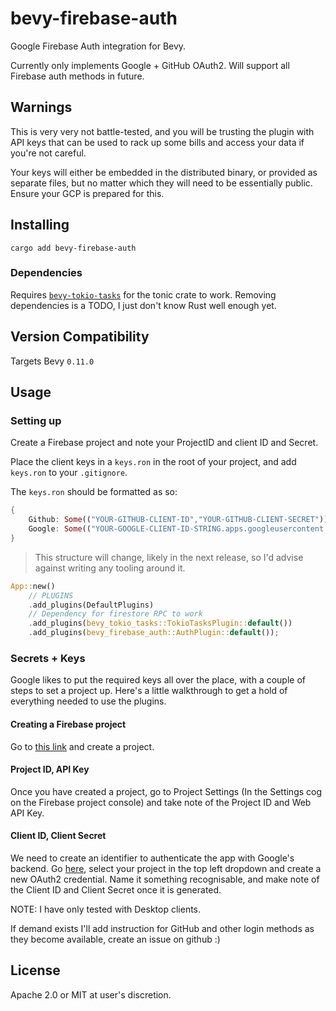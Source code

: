 # bevy-firebase-auth

Google Firebase Auth integration for Bevy.

Currently only implements Google + GitHub OAuth2. Will support all Firebase auth methods in future.

## Warnings

This is very very not battle-tested, and you will be trusting the plugin with API keys that can be used to rack up some bills and access your data if you're not careful. 

Your keys will either be embedded in the distributed binary, or provided as separate files, but no matter which they will need to be essentially public. Ensure your GCP is prepared for this.

## Installing

`cargo add bevy-firebase-auth`

### Dependencies

Requires [`bevy-tokio-tasks`](https://crates.io/crates/bevy-tokio-tasks/0.11.0) for the tonic crate to work. Removing dependencies is a TODO, I just don't know Rust well enough yet.

## Version Compatibility

Targets Bevy `0.11.0`

## Usage

### Setting up

Create a Firebase project and note your ProjectID and client ID and Secret.

Place the client keys in a `keys.ron` in the root of your project, and add `keys.ron` to your `.gitignore`.

The `keys.ron` should be formatted as so:
```rs
{
    Github: Some(("YOUR-GITHUB-CLIENT-ID","YOUR-GITHUB-CLIENT-SECRET")),
    Google: Some(("YOUR-GOOGLE-CLIENT-ID-STRING.apps.googleusercontent.com","YOUR-GOOGLE-CLIENT-SECRET"))
}
```
> This structure will change, likely in the next release, so I'd advise against writing any tooling around it.


```rs
App::new()
    // PLUGINS
    .add_plugins(DefaultPlugins)
    // Dependency for firestore RPC to work
    .add_plugins(bevy_tokio_tasks::TokioTasksPlugin::default())
    .add_plugins(bevy_firebase_auth::AuthPlugin::default());
```

### Secrets + Keys

Google likes to put the required keys all over the place, with a couple of steps to set a project up. Here's a little walkthrough to get a hold of everything needed to use the plugins.

#### Creating a Firebase project

Go to [this link](https://console.firebase.google.com/) and create a project.

#### Project ID, API Key

Once you have created a project, go to Project Settings (In the Settings cog on the Firebase project console) and take note of the Project ID and Web API Key.

#### Client ID, Client Secret

We need to create an identifier to authenticate the app with Google's backend. Go [here](https://console.cloud.google.com/apis/credentials), select your project in the top left dropdown and create a new OAuth2 credential. Name it something recognisable, and make note of the Client ID and Client Secret once it is generated.

NOTE: I have only tested with Desktop clients.

If demand exists I'll add instruction for GitHub and other login methods as they become available, create an issue on github :)

## License

Apache 2.0 or MIT at user's discretion.

